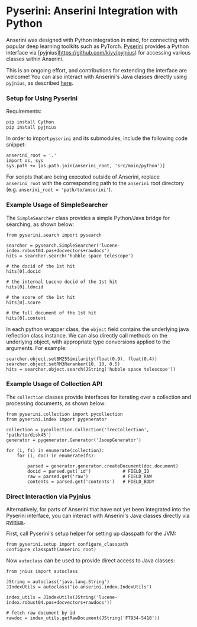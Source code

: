 # Pyserini: Anserini Integration with Python

Anserini was designed with Python integration in mind, for connecting with popular deep learning toolkits such as PyTorch. 
[Pyserini](https://github.com/castorini/anserini/src/main/python/pyserini) provides a Python interface via [pyjnius]https://github.com/kivy/pyjnius) for accessing various classes within Anserini.

This is an ongoing effort, and contributions for extending the interface are welcome!
You can also interact with Anserini's Java classes directly using `pyjnius`, as described [here](#Direct-Interaction-via-Pyjnius).

### Setup for Using Pyserini

Requirements:

```
pip install Cython
pip install pyjnius
```

In order to import `pyserini` and its submodules, include the following code snippet:
```
anserini_root = '.' 
import os, sys
sys.path += [os.path.join(anserini_root, 'src/main/python')]
```

For scripts that are being executed outside of Anserini, replace `anserini_root` 
with the corresponding path to the `anserini` root directory 
(e.g. `anserini_root = 'path/to/anserini'`).

### Example Usage of SimpleSearcher
The `SimpleSearcher` class provides a simple Python/Java bridge for searching, as shown below:

```
from pyserini.search import pysearch

searcher = pysearch.SimpleSearcher('lucene-index.robust04.pos+docvectors+rawdocs')
hits = searcher.search('hubble space telescope')

# the docid of the 1st hit
hits[0].docid

# the internal Lucene docid of the 1st hit
hits[0].ldocid

# the score of the 1st hit
hits[0].score

# the full document of the 1st hit
hits[0].content
```

In each python wrapper class, the `object` field contains the 
underlying java reflection class instance. 
We can also directly call methods on the underlying object,
with appropriate type conversions applied to the arguments. For example:

```
searcher.object.setBM25Similarity(float(0.9), float(0.4))
searcher.object.setRM3Reranker(10, 10, 0.5)
hits = searcher.object.search(JString('hubble space telescope'))
``` 


### Example Usage of Collection API
The `collection` classes provide interfaces for iterating over a collection 
and processing documents, as shown below:

```
from pyserini.collection import pycollection
from pyserini.index import pygenerator

collection = pycollection.Collection('TrecCollection', 'path/to/disk45')
generator = pygenerator.Generator('JsoupGenerator')

for (i, fs) in enumerate(collection):
    for (i, doc) in enumerate(fs):

        parsed = generator.generator.createDocument(doc.document)
        docid = parsed.get('id')            # FIELD_ID
        raw = parsed.get('raw')             # FIELD_RAW
        contents = parsed.get('contents')   # FIELD_BODY
```

### Direct Interaction via Pyjnius

Alternatively, for parts of Anserini that have not yet been integrated
into the Pyserini interface, you can interact with Anserini's Java classes 
directly via [pyjnius](https://github.com/kivy/pyjnius). 

First, call Pyserini's setup helper for setting up classpath for the JVM:
```
from pyserini.setup import configure_classpath
configure_classpath(anserini_root)
```

Now `autoclass` can be used to provide direct access to Java classes:

```
from jnius import autoclass

JString = autoclass('java.lang.String')
JIndexUtils = autoclass('io.anserini.index.IndexUtils')

index_utils = JIndexUtils(JString('lucene-index.robust04.pos+docvectors+rawdocs'))

# fetch raw document by id
rawdoc = index_utils.getRawDocument(JString('FT934-5418'))

```


